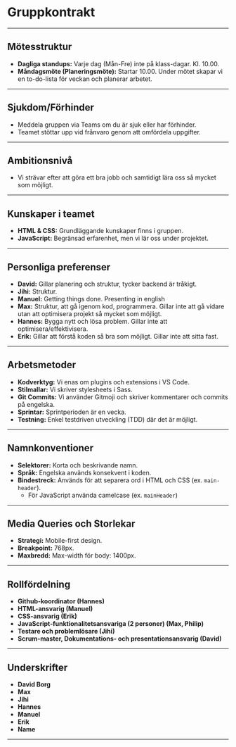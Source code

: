 # Gruppkontrakt

---

## **Mötesstruktur**

- **Dagliga standups:** Varje dag (Mån-Fre) inte på klass-dagar. Kl. 10.00.
- **Måndagsmöte (Planeringsmöte):** Startar 10.00. Under mötet skapar vi en to-do-lista för veckan och planerar arbetet.

---

## **Sjukdom/Förhinder**

- Meddela gruppen via Teams om du är sjuk eller har förhinder.
- Teamet stöttar upp vid frånvaro genom att omfördela uppgifter.

---

## **Ambitionsnivå**

- Vi strävar efter att göra ett bra jobb och samtidigt lära oss så mycket som möjligt.

---

## **Kunskaper i teamet**

- **HTML & CSS:** Grundläggande kunskaper finns i gruppen.
- **JavaScript:** Begränsad erfarenhet, men vi lär oss under projektet.

---

## **Personliga preferenser**

- **David:** Gillar planering och struktur, tycker backend är tråkigt.
- **Jihi:** Struktur.
- **Manuel:** Getting things done. Presenting in english
- **Max:** Struktur, att gå igenom kod, programmera. Gillar inte att gå vidare utan att optimisera projekt så mycket som möjligt.
- **Hannes:** Bygga nytt och lösa problem. Gillar inte att optimisera/effektivisera.
- **Erik:** Gillar att förstå koden så bra som möjligt. Gillar inte att sitta fast.

---

## **Arbetsmetoder**

- **Kodverktyg:** Vi enas om plugins och extensions i VS Code.
- **Stilmallar:** Vi skriver stylesheets i Sass.
- **Git Commits:** Vi använder Gitmoji och skriver kommentarer och commits på engelska.
- **Sprintar:** Sprintperioden är en vecka.
- **Testning:** Enkel testdriven utveckling (TDD) där det är möjligt.

---

## **Namnkonventioner**

- **Selektorer:** Korta och beskrivande namn.
- **Språk:** Engelska används konsekvent i koden.
- **Bindestreck:** Används för att separera ord i HTML och CSS (ex. `main-header`).
  - För JavaScript använda camelcase (ex. `mainHeader`)

---

## **Media Queries och Storlekar**

- **Strategi:** Mobile-first design.
- **Breakpoint:** 768px.
- **Maxbredd:** Max-width för body: 1400px.

---

## **Rollfördelning**

- **Github-koordinator (Hannes)**
- **HTML-ansvarig (Manuel)**
- **CSS-ansvarig (Erik)**
- **JavaScript-funktionalitetsansvariga (2 personer) (Max, Philip)**
- **Testare och problemlösare (Jihi)**
- **Scrum-master, Dokumentations- och presentationsansvarig (David)**

---

## **Underskrifter**

- **David Borg**
- **Max**
- **Jihi**
- **Hannes**
- **Manuel**
- **Erik**
- **Name**

---
